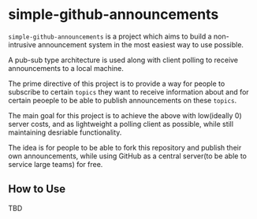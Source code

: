 # simple-github-announcements

`simple-github-announcements` is a project which aims to build a non-intrusive announcement system in the most easiest way to use possible. 

A pub-sub type architecture is used along with client polling to receive announcements to a local machine. 

The prime directive of this project is to provide a way for people to subscribe to certain `topics` they want to receive information about and for certain peoeple to be able to publish announcements on these `topics`. 

The main goal for this project is to achieve the above with low(ideally 0) server costs, and as lightweight a polling client as possible, while still maintaining desriable functionality. 

The idea is for people to be able to fork this repository and publish their own announcements, while using GitHub as a central server(to be able to service large teams) for free. 

## How to Use

TBD
